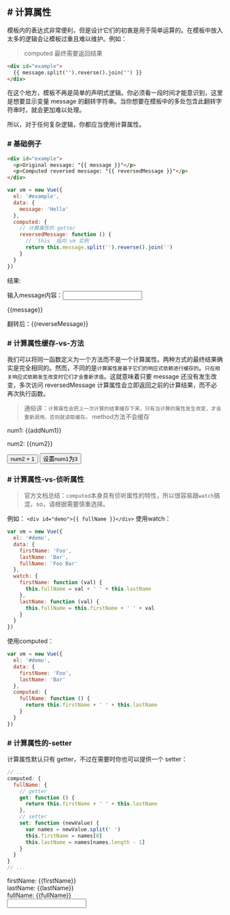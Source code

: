 ## # 计算属性<a id="计算属性"></a>
模板内的表达式非常便利，但是设计它们的初衷是用于简单运算的。在模板中放入太多的逻辑会让模板过重且难以维护。例如：

> computed 最终需要返回结果
```html
<div id="example">
  {{ message.split('').reverse().join('') }}
</div>
```
在这个地方，模板不再是简单的声明式逻辑。你必须看一段时间才能意识到，这里是想要显示变量 message 的翻转字符串。当你想要在模板中的多处包含此翻转字符串时，就会更加难以处理。

所以，对于任何复杂逻辑，你都应当使用计算属性。
### # 基础例子<a id="基础例子"></a>
```html
<div id="example">
  <p>Original message: "{{ message }}"</p>
  <p>Computed reversed message: "{{ reversedMessage }}"</p>
</div>
```
```javascript
var vm = new Vue({
  el: '#example',
  data: {
    message: 'Hello'
  },
  computed: {
    // 计算属性的 getter
    reversedMessage: function () {
      // `this` 指向 vm 实例
      return this.message.split('').reverse().join('')
    }
  }
})
```
结果: 
> <div id="app-1">
  输入message内容：<input v-model="message" />
  <p>{{message}}</p>
  <p>翻转后：{{reverseMessage}}</p>
</div>

### # 计算属性缓存-vs-方法<a id="计算属性缓存-vs-方法"></a>

我们可以将同一函数定义为一个方法而不是一个计算属性。两种方式的最终结果确实是完全相同的。然而，不同的是`计算属性是基于它们的响应式依赖进行缓存的`。`只在相关响应式依赖发生改变时它们才会重新求值`。这就意味着只要 message 还没有发生改变，多次访问 reversedMessage 计算属性会立即返回之前的计算结果，而不必再次执行函数。
> 通俗讲：`计算属性会把上一次计算的结果缓存下来，只有当计算的属性发生改变，才会重新调用。否则就读取缓存。`
> method方法不会缓存

> <div id="app-2">
  <p>num1: {{addNum1}}</p>
  <p>num2: {{num2}}</p>
  <button @click="addNum2">num2 + 1</button>
  <button @click="setNum1">设置num1为3</button>
</div>

### # 计算属性-vs-侦听属性<a id="计算属性-vs-侦听属性"></a>

> 官方文档总结：`computed`本身具有侦听属性的特性，所以很容易跟`watch`搞混，so，请根据需要慎重选择。

例如：
`<div id="demo">{{ fullName }}</div>`
使用watch：
```javascript
var vm = new Vue({
  el: '#demo',
  data: {
    firstName: 'Foo',
    lastName: 'Bar',
    fullName: 'Foo Bar'
  },
  watch: {
    firstName: function (val) {
      this.fullName = val + ' ' + this.lastName
    },
    lastName: function (val) {
      this.fullName = this.firstName + ' ' + val
    }
  }
})
```
使用computed：
```javascript
var vm = new Vue({
  el: '#demo',
  data: {
    firstName: 'Foo',
    lastName: 'Bar'
  },
  computed: {
    fullName: function () {
      return this.firstName + ' ' + this.lastName
    }
  }
})
```

### # 计算属性的-setter<a id="计算属性的-setter"></a>

计算属性默认只有 getter，不过在需要时你也可以提供一个 setter：

```javascript
// ...
computed: {
  fullName: {
    // getter
    get: function () {
      return this.firstName + ' ' + this.lastName
    },
    // setter
    set: function (newValue) {
      var names = newValue.split(' ')
      this.firstName = names[0]
      this.lastName = names[names.length - 1]
    }
  }
}
// ...
```

> <div id="app-3">
  <div>firstName: {{firstName}}</div>
  <div>lastName: {{lastName}}</div>
  <div>fullName: {{fullName}}</div>
  <input v-model="fullName" />
</div>


<script>
  new Vue({
    el: '#app-1',
    data: {
      message: 'test computed'
    },
    computed: {
      reverseMessage: function() {
        const message = this.message;
        
        return message.split('').reverse().join('');
      }
    }
  });
  new Vue({
    el: '#app-2',
    data: {
      num1: 1,
      num2: 1,
    },
    computed: {
      addNum1: function() {
        return this.num1 += 1;
      }
    },
    methods: {
      addNum2: function() {
        return this.num2 += 1;
      },
      setNum1: function() {
        return this.num1 = 3;
      }
    }
  });
  new Vue({
    el: '#app-3',
    data: {
      firstName: 'jia',
      lastName: 'icon',
    },
    computed: {
      fullName: {
        get: function() {
          return `${this.firstName} ${this.lastName}`;
        },
        set: function(name='') {
          this.firstName = name.split(' ')[0];
          this.lastName = name.split(' ')[1];
        }
      }
    },
  });
</script>
